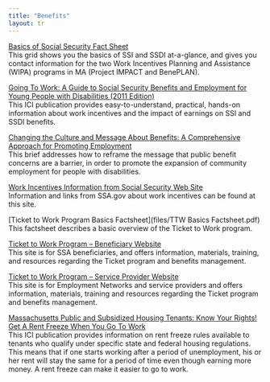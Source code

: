 ```yaml
---
title: "Benefits"
layout: tr
---
```


[Basics of Social Security Fact Sheet](/files/Basics_of_Benefits_2014.doc)  
This grid shows you the basics of SSI and SSDI at-a-glance, and gives you contact information for the two Work Incentives Planning and Assistance (WIPA) programs in MA (Project IMPACT and BenePLAN).


[Going To Work: A Guide to Social Security Benefits and Employment for Young People with Disabilities (2011 Edition)](http://www.communityinclusion.org/article.php?article_id=211&type=topic&id=15)  
This ICI publication provides easy-to-understand, practical, hands-on information about work incentives and the impact of earnings on SSI and SSDI benefits.


[Changing the Culture and Message About Benefits: A Comprehensive Approach for Promoting Employment](http://www.tacene.org/sites/tacene.org/files/files/BenefitCultureFactSht.pdf)  
This brief addresses how to reframe the message that public benefit concerns are a barrier, in order to promote the expansion of community employment for people with disabilities.


[Work Incentives Information from Social Security Web Site](http://www.ssa.gov/disabilityresearch/workincentives.htm)  
Information and links from SSA.gov about work incentives can be found at this site.

[Ticket to Work Program Basics Factsheet](files/TTW Basics Factsheet.pdf)  
This factsheet describes a basic overview of the Ticket to Work program.

[Ticket to Work Program – Beneficiary Website](http://www.chooseworkttw.net/index.html)  
This site is for SSA beneficiaries, and offers information, materials, training, and resources regarding the Ticket program and benefits management.

[Ticket to Work Program – Service Provider Website](https://yourtickettowork.com/web/ttw/home)  
This site is for Employment Networks and service providers and offers information, materials, training and resources regarding the Ticket program and benefits management.


[Massachusetts Public and Subsidized Housing Tenants: Know Your Rights! Get A Rent Freeze When You Go To Work](http://www.communityinclusion.org/article.php?article_id=194&type=topic&id=15)  
This ICI publication provides information on rent freeze rules available to tenants who qualify under specific state and federal housing regulations. This means that if one starts working after a period of unemployment, his or her rent will stay the same for a period of time even though earning more money. A rent freeze can make it easier to go to work.
